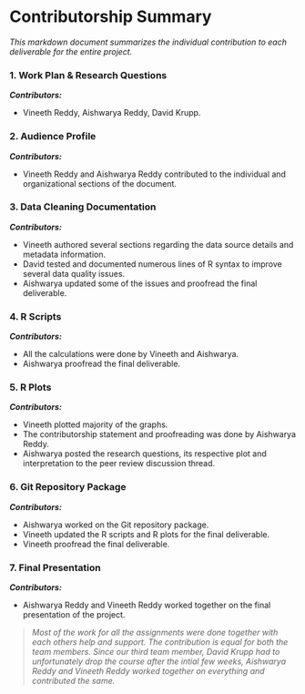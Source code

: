 # Contributorship Summary

_This markdown document summarizes the individual contribution to each deliverable for the entire project._

### 1. Work Plan & Research Questions
**_Contributors:_** 
* Vineeth Reddy, Aishwarya Reddy, David Krupp.

### 2. Audience Profile
**_Contributors:_**
* Vineeth Reddy and Aishwarya Reddy contributed to the individual and organizational sections of the document.

### 3. Data Cleaning Documentation
**_Contributors:_**
* Vineeth authored several sections regarding the data source details and metadata information. 
* David tested and documented numerous lines of R syntax to improve several data quality issues. 
* Aishwarya updated some of the issues and proofread the final deliverable.

### 4. R Scripts
**_Contributors:_**
* All the calculations were done by Vineeth and Aishwarya.
* Aishwarya proofread the final deliverable.

### 5. R Plots
**_Contributors:_**
* Vineeth plotted majority of the graphs. 
* The contributorship statement and proofreading was done by Aishwarya Reddy. 
* Aishwarya posted the research questions, its respective plot and interpretation to the peer review discussion thread.

### 6. Git Repository Package
**_Contributors:_**
* Aishwarya worked on the Git repository package.
* Vineeth updated the R scripts and R plots for the final deliverable.
* Vineeth proofread the final deliverable.

### 7. Final Presentation
**_Contributors:_**
* Aishwarya Reddy and Vineeth Reddy worked together on the final presentation of the project.

> _Most of the work for all the assignments were done together with each others help and support. The contribution is equal for both the team members. Since our third team member, David Krupp had to unfortunately drop the course after the intial few weeks, Aishwarya Reddy and Vineeth Reddy worked together on everything and contributed the same._
